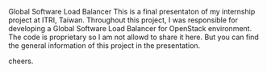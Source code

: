 Global Software Load Balancer
This is a final presentaton of my internship project at ITRI, Taiwan. 
Throughout this project, I was responsible for developing a Global Software Load Balancer for OpenStack environment.
The code is proprietary so I am not allowd to share it here. But you can find the general information of this project in the presentation.

cheers.